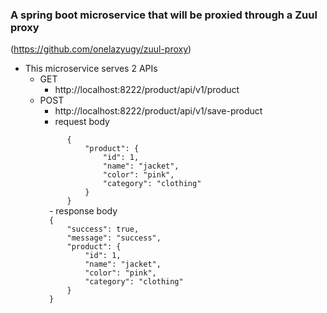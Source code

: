 ### A spring boot microservice that will be proxied through a Zuul proxy
(https://github.com/onelazyugy/zuul-proxy)
- This microservice serves 2 APIs
    - GET 
        - http://localhost:8222/product/api/v1/product
    - POST 
        - http://localhost:8222/product/api/v1/save-product
        - request body
        <code>
            {
                "product": {
                    "id": 1,
                    "name": "jacket",
                    "color": "pink",
                    "category": "clothing"
                }
            }
        </code>
        - response body
        <code>
        {
            "success": true,
            "message": "success",
            "product": {
                "id": 1,
                "name": "jacket",
                "color": "pink",
                "category": "clothing"
            }
        }
        </code>
    
